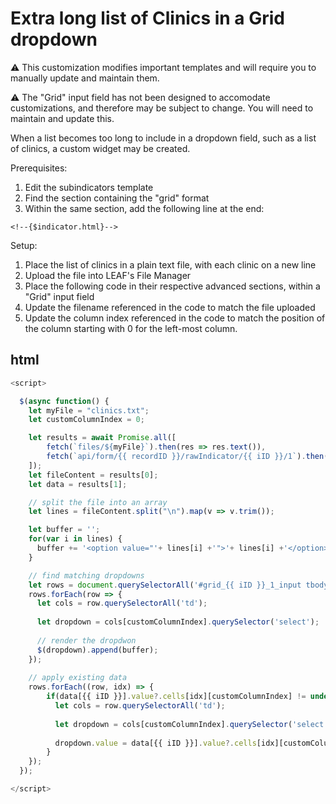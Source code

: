 # Extra long list of Clinics in a Grid dropdown

:warning: This customization modifies important templates and will require you to manually update and maintain them.

:warning: The "Grid" input field has not been designed to accomodate customizations, and therefore may be subject to change. You will need to maintain and update this.

When a list becomes too long to include in a dropdown field, such as a list of clinics, a custom widget may be created.

Prerequisites:

1. Edit the subindicators template
2. Find the section containing the "grid" format
3. Within the same section, add the following line at the end:
```
<!--{$indicator.html}-->
```

Setup:

1. Place the list of clinics in a plain text file, with each clinic on a new line
2. Upload the file into LEAF's File Manager
3. Place the following code in their respective advanced sections, within a "Grid" input field
4. Update the filename referenced in the code to match the file uploaded
5. Update the column index referenced in the code to match the position of the column starting with 0 for the left-most column.

## html
```js
<script>

  $(async function() {
    let myFile = "clinics.txt";
    let customColumnIndex = 0;

    let results = await Promise.all([
    	fetch(`files/${myFile}`).then(res => res.text()),
      	fetch(`api/form/{{ recordID }}/rawIndicator/{{ iID }}/1`).then(res => res.json())
    ]);
    let fileContent = results[0];
    let data = results[1];    

    // split the file into an array
    let lines = fileContent.split("\n").map(v => v.trim());

    let buffer = '';
    for(var i in lines) {
      buffer += '<option value="'+ lines[i] +'">'+ lines[i] +'</option>';
    }

    // find matching dropdowns
    let rows = document.querySelectorAll('#grid_{{ iID }}_1_input tbody tr');
    rows.forEach(row => {
      let cols = row.querySelectorAll('td');
      
      let dropdown = cols[customColumnIndex].querySelector('select');
      
      // render the dropdwon
      $(dropdown).append(buffer);
    });
    
    // apply existing data
    rows.forEach((row, idx) => {
    	if(data[{{ iID }}].value?.cells[idx][customColumnIndex] != undefined) {
          let cols = row.querySelectorAll('td');
      
          let dropdown = cols[customColumnIndex].querySelector('select');
          
          dropdown.value = data[{{ iID }}].value?.cells[idx][customColumnIndex];
        }
    });
  });

</script>
```
